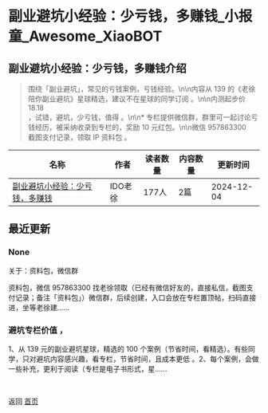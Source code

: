 # 副业避坑小经验：少亏钱，多赚钱_小报童_Awesome_XiaoBOT

## 副业避坑小经验：少亏钱，多赚钱介绍
> 围绕「副业避坑」，常见的亏钱案例，亏钱经验。\n\n内容从 139 的《老徐陪你副业避坑》星球精选，建议不在星球的同学订阅 。\n\n内测起步价 18.18  
，试错，避坑，少亏钱，值得 。\n\n* 专栏提供微信群，群里可一起讨论亏钱经历，被采纳收录到专栏的，奖励 10 元红包。\n\n微信 957863300  
截图支付记录，领取 IP 资料包 。  
  


|名称|作者|读者数量|内容数量|更新时间|
|---|---|---|---|---|
|[副业避坑小经验：少亏钱，多赚钱](https://xiaobot.net/p/bikeng?refer=0b133df9-27dc-423b-8101-639049001c13)|IDO老徐|177人|2篇|2024-12-04|

## 最近更新
### None

关于：资料包，微信群

资料包，微信 957863300
找老徐领取（已经有微信好友的，直接私信，截图支付记录；备注「资料包」）微信群，后续创建，入口会放在专栏置顶帖，扫码直接进，坐等老徐建......

### 避坑专栏价值 ，

1、从 139 元的副业避坑星球，精选的 100 个案例（节省时间，看精选）。有些同学，只对避坑内容感兴趣，看专栏，节省时间，且成本更低
。2、每个案例，会做一些补充，更利于阅读（专栏是电子书形式，星......


<a href="https://github.com/Reno9527/awesome-xiaobot" style="color: white; text-decoration: none;">awesome-xiaobot</a>

返回 [首页](../README.md)
